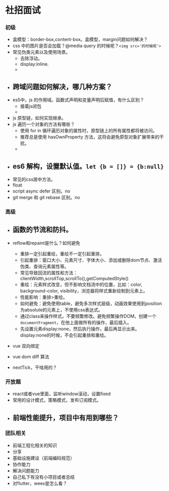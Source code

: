 # 社招面试

### 初级
* 盒模型：border-box,content-box。盒模型，margin问题如何解决？
* css 中的图片是否会加载？@media query 的时候呢？`<img src='的时候呢'>`
* 常见伪类元素以及使用场景。
  - 去除浮动。
  - display:inline.
  - 
* 跨域问题如何解决，哪几种方案？
  - 
* es5中，js 的作用域。函数式声明和变量声明后赋值，有什么区别？
  - 接着js闭包
  - 
* js 原型链，如何实现继承。
* js 遍历一个对象的方法有哪些？
  - 使用 for in 循环遍历对象的属性时，原型链上的所有属性都将被访问。
  - 推荐总是使用 hasOwnProperty 方法，这将会避免原型对象扩展带来的干扰。
  - 
* es6 解构，设置默认值。`let {b = []} = {b:null}`
  - 
* 常见的css居中方法。
* float
* script async defer 区别。no
* git merge 和 git rebase 区别。no

### 高级
* 函数的节流和防抖。
  - 
* reflow和repaint是什么？如何避免
  - 重排一定引起重绘，重绘不一定引起重排。
  - 引起重排：窗口大小、元素尺寸、字体大小、添加或删除dom节点、激活伪类、查询元素属性等。
  - 常见导致回流的属性和方法：clientWidth,scrollTop,scrollTo(),getComputedStyle()
  - 重绘：元素样式改变，但不影响文档流中的位置，比如：color, background-color, visibility，浏览器将样式重新绘制到元素上。
  - 性能影响：重排>重绘。
  - 如何避免：避免使用table，避免多次样式层级，动画效果使用到position为absolute的元素上，不使用css表达式。
  - 通过class来操作样式，不要频繁修改。避免频繁操作DOM，创建一个`documentFragment`，在他上面做所有的操作，最后插入。
  - 先设置元素display:none，然后执行操作，最后再显示出来。display:none的时候，不会引起重排和重绘。

* vue 双向绑定
* vue dom diff 算法
* nextTick，干啥用的？

### 开放题
* react或者vue里面，监听window滚动，设置fixed
* 常用的设计模式，策略模式，发布订阅模式。
* 前端性能提升，项目中有用到哪些？
  - 

### 团队相关
* 前端工程化相关的知识
* 分享
* 基础设施建设（前端编码规范）
* 协作能力
* 解决问题能力
* 自己私下有没有小项目或者总结
* 对flutter，weex是怎么看？
